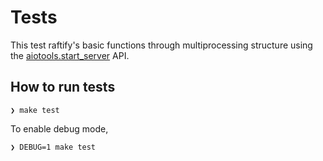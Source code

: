 # Tests

This test raftify's basic functions through multiprocessing structure using the [aiotools.start_server](https://github.com/achimnol/aiotools#async-server) API.

## How to run tests

```
❯ make test
```

To enable debug mode,

```
❯ DEBUG=1 make test
```
